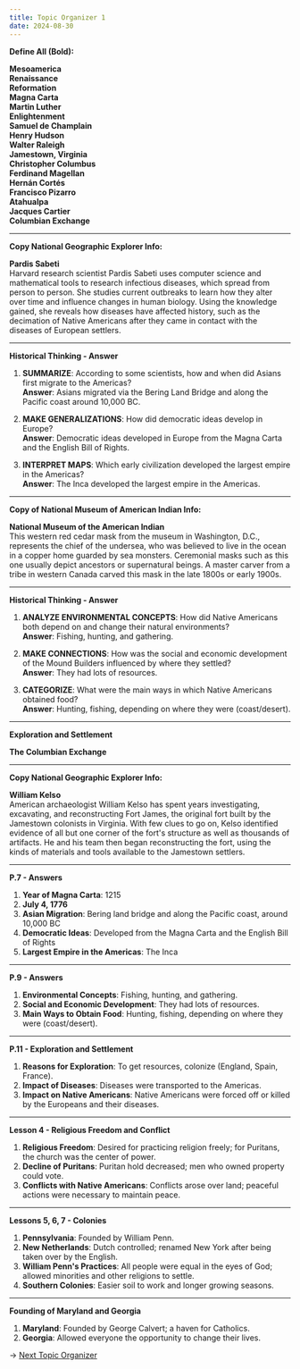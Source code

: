 ```yaml
---
title: Topic Organizer 1
date: 2024-08-30
---
```


**Define All (Bold):**

**Mesoamerica**  
**Renaissance**  
**Reformation**  
**Magna Carta**  
**Martin Luther**  
**Enlightenment**  
**Samuel de Champlain**  
**Henry Hudson**  
**Walter Raleigh**  
**Jamestown, Virginia**  
**Christopher Columbus**  
**Ferdinand Magellan**  
**Hernán Cortés**  
**Francisco Pizarro**  
**Atahualpa**  
**Jacques Cartier**  
**Columbian Exchange**

---

**Copy National Geographic Explorer Info:**

**Pardis Sabeti**  
Harvard research scientist Pardis Sabeti uses computer science and mathematical tools to research infectious diseases, which spread from person to person. She studies current outbreaks to learn how they alter over time and influence changes in human biology. Using the knowledge gained, she reveals how diseases have affected history, such as the decimation of Native Americans after they came in contact with the diseases of European settlers.

---

**Historical Thinking - Answer**

1. **SUMMARIZE**: According to some scientists, how and when did Asians first migrate to the Americas?  
**Answer**: Asians migrated via the Bering Land Bridge and along the Pacific coast around 10,000 BC.

2. **MAKE GENERALIZATIONS**: How did democratic ideas develop in Europe?  
**Answer**: Democratic ideas developed in Europe from the Magna Carta and the English Bill of Rights.

3. **INTERPRET MAPS**: Which early civilization developed the largest empire in the Americas?  
**Answer**: The Inca developed the largest empire in the Americas.

---

**Copy of National Museum of American Indian Info:**

**National Museum of the American Indian**  
This western red cedar mask from the museum in Washington, D.C., represents the chief of the undersea, who was believed to live in the ocean in a copper home guarded by sea monsters. Ceremonial masks such as this one usually depict ancestors or supernatural beings. A master carver from a tribe in western Canada carved this mask in the late 1800s or early 1900s.

---

**Historical Thinking - Answer**

1. **ANALYZE ENVIRONMENTAL CONCEPTS**: How did Native Americans both depend on and change their natural environments?  
**Answer**: Fishing, hunting, and gathering.

2. **MAKE CONNECTIONS**: How was the social and economic development of the Mound Builders influenced by where they settled?  
**Answer**: They had lots of resources.

3. **CATEGORIZE**: What were the main ways in which Native Americans obtained food?  
**Answer**: Hunting, fishing, depending on where they were (coast/desert).

---

**Exploration and Settlement**

**The Columbian Exchange**

---

**Copy National Geographic Explorer Info:**

**William Kelso**  
American archaeologist William Kelso has spent years investigating, excavating, and reconstructing Fort James, the original fort built by the Jamestown colonists in Virginia. With few clues to go on, Kelso identified evidence of all but one corner of the fort's structure as well as thousands of artifacts. He and his team then began reconstructing the fort, using the kinds of materials and tools available to the Jamestown settlers.

---

**P.7 - Answers**

1. **Year of Magna Carta**: 1215  
2. **July 4, 1776**  
3. **Asian Migration**: Bering land bridge and along the Pacific coast, around 10,000 BC  
4. **Democratic Ideas**: Developed from the Magna Carta and the English Bill of Rights  
5. **Largest Empire in the Americas**: The Inca

---

**P.9 - Answers**

1. **Environmental Concepts**: Fishing, hunting, and gathering.  
2. **Social and Economic Development**: They had lots of resources.  
3. **Main Ways to Obtain Food**: Hunting, fishing, depending on where they were (coast/desert).

---

**P.11 - Exploration and Settlement**

1. **Reasons for Exploration**: To get resources, colonize (England, Spain, France).  
2. **Impact of Diseases**: Diseases were transported to the Americas.  
3. **Impact on Native Americans**: Native Americans were forced off or killed by the Europeans and their diseases.

---

**Lesson 4 - Religious Freedom and Conflict**

1. **Religious Freedom**: Desired for practicing religion freely; for Puritans, the church was the center of power.  
2. **Decline of Puritans**: Puritan hold decreased; men who owned property could vote.  
3. **Conflicts with Native Americans**: Conflicts arose over land; peaceful actions were necessary to maintain peace.

---

**Lessons 5, 6, 7 - Colonies**

1. **Pennsylvania**: Founded by William Penn.  
2. **New Netherlands**: Dutch controlled; renamed New York after being taken over by the English.  
3. **William Penn's Practices**: All people were equal in the eyes of God; allowed minorities and other religions to settle.  
4. **Southern Colonies**: Easier soil to work and longer growing seasons.

---

**Founding of Maryland and Georgia**

1. **Maryland**: Founded by George Calvert; a haven for Catholics.  
2. **Georgia**: Allowed everyone the opportunity to change their lives.

→ [Next Topic Organizer](/articles/structure)
